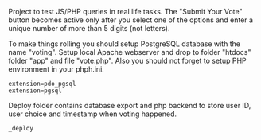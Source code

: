 Project to test JS/PHP queries in real life tasks.
The "Submit Your Vote" button becomes active only after you select one of the options
and enter a unique number of more than 5 digits (not letters).

To make things rolling you should setup PostgreSQL database with the name "voting".
Setup local Apache webserver and drop to folder "htdocs" folder "app" and file "vote.php".
Also you should not forget to setup PHP environment in your phph.ini.

```
extension=pdo_pgsql
extension=pgsql
```

Deploy folder contains database export and php backend to store user ID, user choice and timestamp when voting happened.

```
_deploy
```



